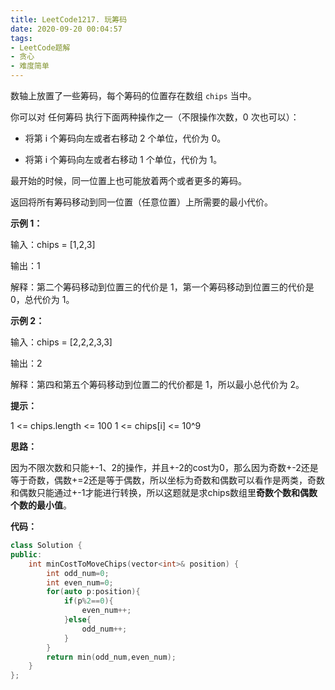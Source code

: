 ```yaml
---
title: LeetCode1217. 玩筹码
date: 2020-09-20 00:04:57
tags:
- LeetCode题解
- 贪心
- 难度简单
---
```


 数轴上放置了一些筹码，每个筹码的位置存在数组 `chips` 当中。

<!-- more -->

你可以对 任何筹码 执行下面两种操作之一（不限操作次数，0 次也可以）：

- 将第 i 个筹码向左或者右移动 2 个单位，代价为 0。

- 将第 i 个筹码向左或者右移动 1 个单位，代价为 1。

最开始的时候，同一位置上也可能放着两个或者更多的筹码。

返回将所有筹码移动到同一位置（任意位置）上所需要的最小代价。



**示例 1：**

输入：chips = [1,2,3]

输出：1

解释：第二个筹码移动到位置三的代价是 1，第一个筹码移动到位置三的代价是 0，总代价为 1。

**示例 2：**

输入：chips = [2,2,2,3,3]

输出：2

解释：第四和第五个筹码移动到位置二的代价都是 1，所以最小总代价为 2。

**提示：**

1 <= chips.length <= 100
1 <= chips[i] <= 10^9

**思路：**

因为不限次数和只能+-1、2的操作，并且+-2的cost为0，那么因为奇数+-2还是等于奇数，偶数+=2还是等于偶数，所以坐标为奇数和偶数可以看作是两类，奇数和偶数只能通过+-1才能进行转换，所以这题就是求chips数组里**奇数个数和偶数个数的最小值**。

**代码：**

```cpp
class Solution {
public:
    int minCostToMoveChips(vector<int>& position) {
        int odd_num=0;
        int even_num=0;
        for(auto p:position){
            if(p%2==0){
                even_num++;
            }else{
                odd_num++;
            }
        }
        return min(odd_num,even_num);
    }
};
```

